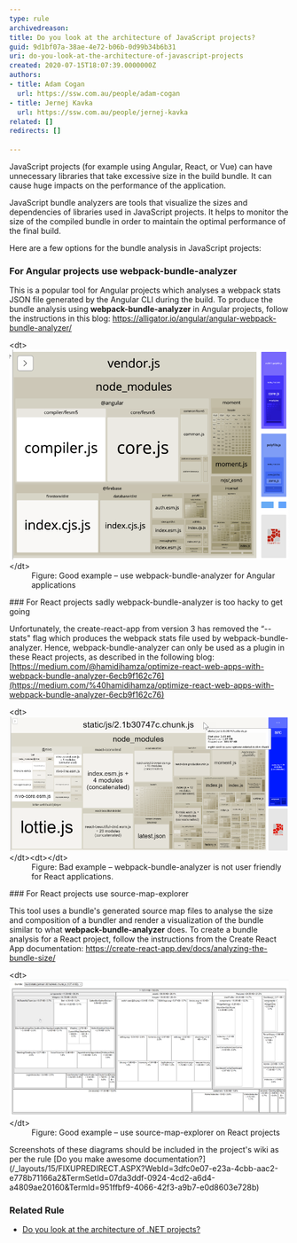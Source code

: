 ```yaml
---
type: rule
archivedreason: 
title: Do you look at the architecture of JavaScript projects?
guid: 9d1bf07a-38ae-4e72-b06b-0d99b34b6b31
uri: do-you-look-at-the-architecture-of-javascript-projects
created: 2020-07-15T18:07:39.0000000Z
authors:
- title: Adam Cogan
  url: https://ssw.com.au/people/adam-cogan
- title: Jernej Kavka
  url: https://ssw.com.au/people/jernej-kavka
related: []
redirects: []

---
```


JavaScript projects (for example using Angular, React, or Vue) can have unnecessary libraries that take excessive size in the build bundle. It can cause huge impacts on the performance of the application.

<!--endintro-->

JavaScript bundle analyzers are tools that visualize the sizes and dependencies of libraries used in JavaScript projects. It helps to monitor the size of the compiled bundle in order to maintain the optimal performance of the final build.

Here are a few options for the bundle analysis in JavaScript projects:

### For Angular projects use webpack-bundle-analyzer 


This is a popular tool for Angular projects which analyses a webpack stats JSON file generated by the Angular CLI during the build. To produce the bundle analysis using      **webpack-bundle-analyzer** in Angular projects, follow the instructions in this blog:     https://alligator.io/angular/angular-webpack-bundle-analyzer/
<dl class="goodImage">&lt;dt&gt;<img src="architecture-good-angular.png" alt="architecture-good-angular.png" style="width:750px;">&lt;/dt&gt;<dd>Figure: Good example – use webpack-bundle-analyzer for Angular applications</dd></dl>
### For React projects sadly webpack-bundle-analyzer is too hacky to get going 

Unfortunately, the create-react-app from version 3 has removed the “--stats" flag which produces the webpack stats file used by webpack-bundle-analyzer. Hence, webpack-bundle-analyzer can only be used as a plugin in these React projects, as described in the following blog: [https://medium.com/@hamidihamza/optimize-react-web-apps-with-webpack-bundle-analyzer-6ecb9f162c76](https://medium.com/%40hamidihamza/optimize-react-web-apps-with-webpack-bundle-analyzer-6ecb9f162c76)
<dl class="badImage">&lt;dt&gt;<img src="architecture-bad-react.png" alt="architecture-bad-react.png" style="width:750px;">&lt;/dt&gt;&lt;dt&gt;&lt;/dt&gt;<dd>Figure: Bad example – webpack-bundle-analyzer is not user friendly for React applications.</dd></dl>
### For React projects use source-map-explorer


This tool uses a bundle's generated source map files to analyse the size and composition of a bundler and render a visualization of the bundle similar to what  **webpack-bundle-analyzer** does. To create a bundle analysis for a React project, follow the instructions from the Create React App documentation: https://create-react-app.dev/docs/analyzing-the-bundle-size/
<dl class="goodImage">&lt;dt&gt;<img src="architecture-good-react.png" alt="architecture-good-react.png" style="width:750px;">&lt;/dt&gt;<dd>Figure: Good example – use source-map-explorer on React projects</dd></dl>
Screenshots of these diagrams should be included in the project's wiki as per the rule     [Do you make awesome documentation?](/_layouts/15/FIXUPREDIRECT.ASPX?WebId=3dfc0e07-e23a-4cbb-aac2-e778b71166a2&TermSetId=07da3ddf-0924-4cd2-a6d4-a4809ae20160&TermId=951ffbf9-4066-42f3-a9b7-e0d8603e728b)

### Related Rule


* [Do you look at the architecture of .NET projects?](/_layouts/15/FIXUPREDIRECT.ASPX?WebId=3dfc0e07-e23a-4cbb-aac2-e778b71166a2&TermSetId=07da3ddf-0924-4cd2-a6d4-a4809ae20160&TermId=69df8d09-8839-4879-a668-5ca57a212a54)
